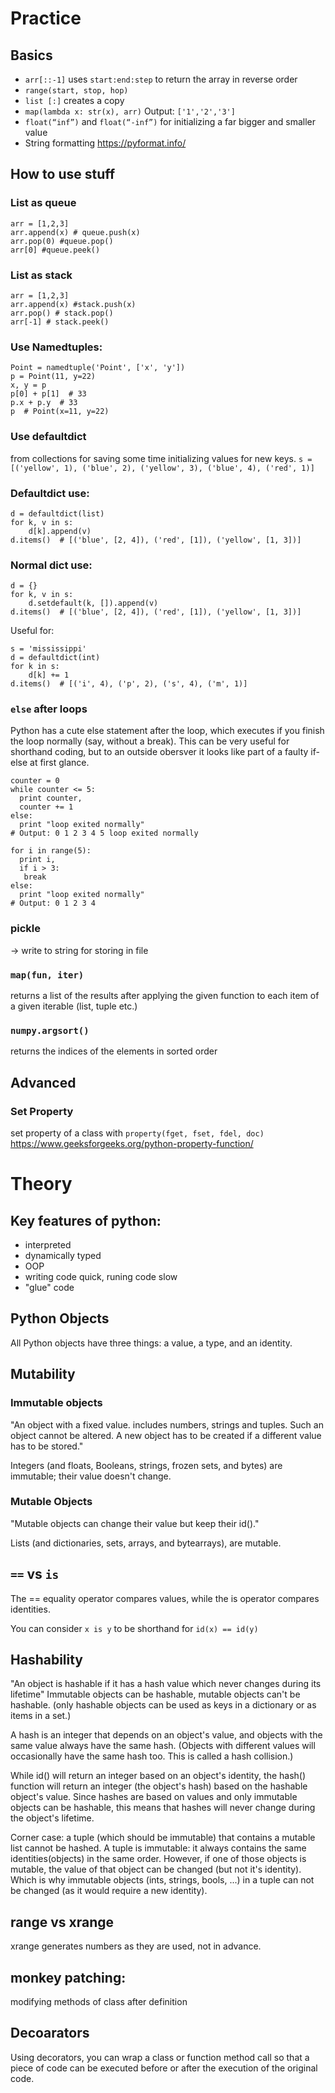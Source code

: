 # Practice

## Basics

* `arr[::-1]` uses `start:end:step`  to return the array in reverse order
* `range(start, stop, hop)`
* `list [:]` creates a copy
* `map(lambda x: str(x), arr)`  Output: `['1','2','3']`
* `float(“inf”)` and `float(“-inf”)` for initializing a far bigger and smaller value
* String formatting https://pyformat.info/

## How to use stuff

### List as queue
```
arr = [1,2,3]
arr.append(x) # queue.push(x)
arr.pop(0) #queue.pop()
arr[0] #queue.peek()
```

### List as stack
```
arr = [1,2,3]
arr.append(x) #stack.push(x)
arr.pop() # stack.pop()
arr[-1] # stack.peek()
```

### Use Namedtuples:
```
Point = namedtuple('Point', ['x', 'y'])
p = Point(11, y=22)
x, y = p 
p[0] + p[1]  # 33
p.x + p.y  # 33
p  # Point(x=11, y=22)
```

### Use defaultdict 
from collections for saving some time initializing values for new keys.
`s = [('yellow', 1), ('blue', 2), ('yellow', 3), ('blue', 4), ('red', 1)]`

### Defaultdict use:
```
d = defaultdict(list)
for k, v in s:
    d[k].append(v)
d.items()  # [('blue', [2, 4]), ('red', [1]), ('yellow', [1, 3])]
```

### Normal dict use:
```
d = {}
for k, v in s:
    d.setdefault(k, []).append(v)
d.items()  # [('blue', [2, 4]), ('red', [1]), ('yellow', [1, 3])]
```
Useful for:
```
s = 'mississippi'
d = defaultdict(int)
for k in s:
    d[k] += 1
d.items()  # [('i', 4), ('p', 2), ('s', 4), ('m', 1)]
```

### `else` after loops
Python has a cute else statement after the loop, which executes if you finish the loop normally (say, without a break). 
This can be very useful for shorthand coding, but to an outside obersver it looks like part of a faulty if-else at first glance.
```
counter = 0
while counter <= 5:
  print counter,
  counter += 1
else:
  print "loop exited normally"
# Output: 0 1 2 3 4 5 loop exited normally

for i in range(5):
  print i,
  if i > 3:
   break
else:
  print "loop exited normally"
# Output: 0 1 2 3 4
```

### pickle 
-> write to string for storing in file

### `map(fun, iter)`
returns a list of the results after applying the given function to each item of a given iterable (list, tuple etc.) 

### `numpy.argsort()`
returns the indices of the elements in sorted order

## Advanced

### Set Property
set property of a class with  `property(fget, fset, fdel, doc)`
https://www.geeksforgeeks.org/python-property-function/


# Theory
## Key features of python:
- interpreted
- dynamically typed
- OOP
- writing code quick, runing code slow
- "glue" code

## Python Objects
All Python objects have three things: a value, a type, and an identity. 

## Mutability
### Immutable objects
"An object with a fixed value. includes numbers, strings and tuples. Such an object cannot be altered. A new object has to be created if a different value has to be stored."

Integers (and floats, Booleans, strings, frozen sets, and bytes) are immutable; their value doesn't change.

### Mutable Objects
"Mutable objects can change their value but keep their id()."

Lists (and dictionaries, sets, arrays, and bytearrays), are mutable. 

## `==` vs `is`
The == equality operator compares values, while the is operator compares identities. 

You can consider `x is y` to be shorthand for `id(x) == id(y)`

## Hashability
"An object is hashable if it has a hash value which never changes during its lifetime" Immutable objects can be hashable, mutable objects can't be hashable. 
(only hashable objects can be used as keys in a dictionary or as items in a set.)

A hash is an integer that depends on an object's value, and objects with the same value always have the same hash. 
(Objects with different values will occasionally have the same hash too. This is called a hash collision.) 

While id() will return an integer based on an object's identity, the hash() function will return an integer (the object's hash) based on the hashable object's value. 
Since hashes are based on values and only immutable objects can be hashable, this means that hashes will never change during the object's lifetime.

Corner case: a tuple (which should be immutable) that contains a mutable list cannot be hashed.
A tuple is immutable: it always contains the same identities(objects) in the same order. 
However, if one of those objects is mutable, the value of that object can be changed (but not it's identity). 
Which is why immutable objects (ints, strings, bools, ...) in a tuple can not be changed (as it would require a new identity).

## range vs xrange 
xrange generates numbers as they are used, not in advance.

## monkey patching: 
modifying methods of class after definition

## Decoarators
Using decorators, you can wrap a class or function method call so that a piece of code can be executed before or after the execution of the original code.



